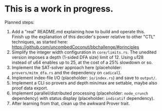 # This is a work in progress.

Planned steps:

1. Add a "real" README.md explaining how to build and operate this. Finish up the explanation of this decider's power relative to other "CTL" techniques, as started here: https://github.com/uncombedCoconut/bbchallenge/#principles
2. Simplify the integer width configuration in `core/limits.rs`. The unedited version imposes a depth (1-sided DFA size) limit of 12. Using u128 instead of u64 enables up to 25, at the cost of a 25% slowdown or so.
3. Implement the SAT-solver approach here (placeholder: `provers/mitm_dfa.rs` and the dependency on `cadical`).
4. Implement index-file I/O (placeholder: `io/index.rs`) and save to `output/`.
5. Implement a CLI so provers and depth min/max are settable, maybe also proof data export.
6. Implement parallel/distributed processing (placeholder: `node_crunch` dependency) with status display (placeholder: `indicatif` dependency).
7. After learning from that, clean up the awkward Prover trait.
